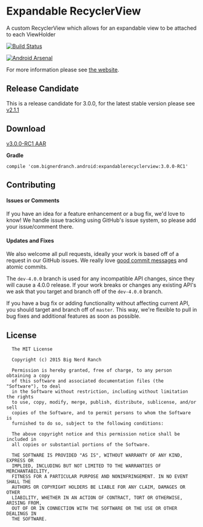 # Expandable RecyclerView

A custom RecyclerView which allows for an expandable view to be attached to each ViewHolder

[![Build Status](https://travis-ci.org/bignerdranch/expandable-recycler-view.svg?branch=master)](https://travis-ci.org/bignerdranch/expandable-recycler-view)

[![Android Arsenal](https://img.shields.io/badge/Android%20Arsenal-Expandable%20RecyclerView-green.svg?style=flat)](https://android-arsenal.com/details/1/2119)

For more information please see [the website](http://bignerdranch.github.io/expandable-recycler-view/).

## Release Candidate

This is a release candidate for 3.0.0, for the latest stable version please see [v2.1.1](https://github.com/bignerdranch/expandable-recycler-view/tree/v2.1.1)

## Download

[v3.0.0-RC1 AAR](http://repo1.maven.org/maven2/com/bignerdranch/android/expandablerecyclerview/3.0.0-RC1/expandablerecyclerview-3.0.0-RC1.aar)

**Gradle**
```
compile 'com.bignerdranch.android:expandablerecyclerview:3.0.0-RC1'
```
## Contributing

#### Issues or Comments

If you have an idea for a feature enhancement or a bug fix, we'd love to know! We handle issue tracking using GitHub's issue system, so please add your issue/comment there.

#### Updates and Fixes

We also welcome all pull requests, ideally your work is based off of a request in our GitHub issues. We really love [good commit messages](http://chris.beams.io/posts/git-commit/) and atomic commits.

The `dev-4.0.0` branch is used for any incompatible API changes, since they will cause a 4.0.0 release. If your work breaks or changes any existing API's we ask that you target and branch off of the `dev-4.0.0` branch.

If you have a bug fix or adding functionality without affecting current API, you should target and branch off of `master`. This way, we're flexible to pull in bug fixes and additional features as soon as possible.

## License

      The MIT License
      
      Copyright (c) 2015 Big Nerd Ranch
      
      Permission is hereby granted, free of charge, to any person obtaining a copy
      of this software and associated documentation files (the "Software"), to deal
      in the Software without restriction, including without limitation the rights
      to use, copy, modify, merge, publish, distribute, sublicense, and/or sell
      copies of the Software, and to permit persons to whom the Software is
      furnished to do so, subject to the following conditions:
      
      The above copyright notice and this permission notice shall be included in
      all copies or substantial portions of the Software.
      
      THE SOFTWARE IS PROVIDED "AS IS", WITHOUT WARRANTY OF ANY KIND, EXPRESS OR
      IMPLIED, INCLUDING BUT NOT LIMITED TO THE WARRANTIES OF MERCHANTABILITY,
      FITNESS FOR A PARTICULAR PURPOSE AND NONINFRINGEMENT. IN NO EVENT SHALL THE
      AUTHORS OR COPYRIGHT HOLDERS BE LIABLE FOR ANY CLAIM, DAMAGES OR OTHER
      LIABILITY, WHETHER IN AN ACTION OF CONTRACT, TORT OR OTHERWISE, ARISING FROM,
      OUT OF OR IN CONNECTION WITH THE SOFTWARE OR THE USE OR OTHER DEALINGS IN
      THE SOFTWARE.
